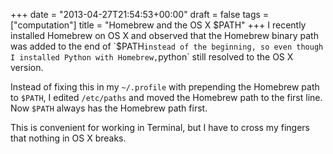 +++
date = "2013-04-27T21:54:53+00:00"
draft = false
tags = ["computation"]
title = "Homebrew and the OS X $PATH"
+++
I recently installed Homebrew on OS X and observed that the Homebrew binary path was added to the end of `$PATH` instead of the beginning, so even though I installed Python with Homebrew, `python` still resolved to the OS X version.

Instead of fixing this in my `~/.profile` with prepending the Homebrew path to `$PATH`, I edited `/etc/paths` and moved the Homebrew path to the first line. Now `$PATH` always has the Homebrew path first.

This is convenient for working in Terminal, but I have to cross my fingers that nothing in OS X breaks.